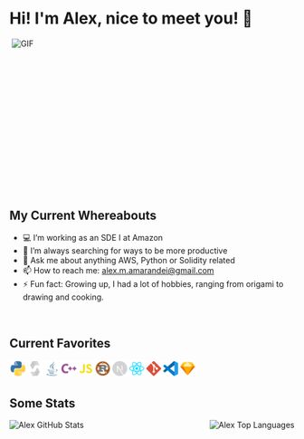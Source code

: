# Hi! I'm Alex, nice to meet you! 👋

<img align="right" alt="GIF" src="https://media4.giphy.com/media/qgQUggAC3Pfv687qPC/giphy.gif?cid=ecf05e47t8gr32kdmumuq9ab1mz4921vnafqvgdzwokk6jwt&rid=giphy.gif&ct=g" width="500" height="300" />

## My Current Whereabouts

- 💻 I’m working as an SDE I at Amazon
- 🤔 I’m always searching for ways to be more productive
- 💬 Ask me about anything AWS, Python or Solidity related
- 📫 How to reach me: <alex.m.amarandei@gmail.com>
- ⚡ Fun fact: Growing up, I had a lot of hobbies, ranging from origami to drawing and cooking.

<br />

## Current Favorites

<img align="left" alt="Python" height="30px" width="30px" src="https://github.com/vscode-icons/vscode-icons/blob/master/icons/file_type_python.svg" />
<img align="left" alt="Solidity" height="30px" width="30px" src="https://github.com/vscode-icons/vscode-icons/blob/master/icons/file_type_solidity.svg" />
<img align="left" alt="Java" height="30px" width="30px" src="https://github.com/vscode-icons/vscode-icons/blob/master/icons/file_type_java.svg" />
<img align="left" alt="C/C++" height="30px" width="30px" src="https://github.com/vscode-icons/vscode-icons/blob/master/icons/file_type_cpp.svg" />
<img align="left" alt="Javascript" height="30px" width="30px" src="https://github.com/vscode-icons/vscode-icons/blob/master/icons/file_type_js.svg" />
<img align="left" alt="Rust" height="30px" width="30px" src="https://github.com/vscode-icons/vscode-icons/blob/master/icons/file_type_rust.svg" />

<img align="left" alt="Next" height="30px" width="30px" src="https://github.com/vscode-icons/vscode-icons/blob/master/icons/file_type_next.svg" />
<img align="left" alt="React" height="30px" width="30px" src="https://github.com/vscode-icons/vscode-icons/blob/master/icons/file_type_reactjs.svg" />

<img align="left" alt="Git" height="30px" width="30px" src="https://github.com/vscode-icons/vscode-icons/blob/master/icons/file_type_git.svg" />
<img align="left" alt="VSCode" height="30px" width="30px" src="https://github.com/vscode-icons/vscode-icons/blob/master/icons/file_type_vscode.svg" />
<img align="left" alt="Sketch" height="30px" width="30px" src="https://github.com/vscode-icons/vscode-icons/blob/master/icons/file_type_sketch.svg" />

<br />
<br /> 

## Some Stats

<img height="170" align="left" alt="Alex GitHub Stats" src="https://github-readme-stats.vercel.app/api?username=Alex-Amarandei&theme=dark&show_icons=true">

<img height="170" align="right" alt="Alex Top Languages" src="https://github-readme-stats.vercel.app/api/top-langs/?username=Alex-Amarandei&theme=dark&layout=compact">
